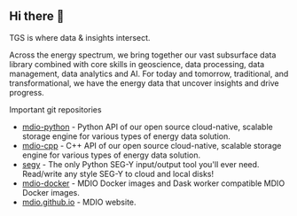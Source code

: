 ## Hi there 👋

TGS is where data & insights intersect.

Across the energy spectrum, we bring together our vast subsurface data library combined with core
skills in geoscience, data processing, data management, data analytics and AI. For today and tomorrow,
traditional, and transformational, we have the energy data that uncover
insights and drive progress.

Important git repositories
- [mdio-python][mdio-py] - Python API of our open source cloud-native, scalable storage engine for various types of energy data solution.
- [mdio-cpp][mdio-cpp] - C++ API of our open source cloud-native, scalable storage engine for various types of energy data solution.
- [segy][segy] - The only Python SEG-Y input/output tool you'll ever need. Read/write any style SEG-Y to cloud and local disks!
- [mdio-docker][mdio-docker] - MDIO Docker images and Dask worker compatible MDIO Docker images.
- [mdio.github.io][mdio-dev] - MDIO website.

[mdio-py]: https://github.com/TGSAI/mdio-python
[mdio-cpp]: https://github.com/TGSAI/mdio-cpp
[segy]: https://github.com/TGSAI/segy
[mdio-docker]: https://github.com/TGSAI/mdio-docker
[mdio-dev]: https://github.com/TGSAI/mdio.github.io
<!--

**Here are some ideas to get you started:**

🙋‍♀️ A short introduction - what is your organization all about?
🌈 Contribution guidelines - how can the community get involved?
👩‍💻 Useful resources - where can the community find your docs? Is there anything else the community should know?
🍿 Fun facts - what does your team eat for breakfast?
🧙 Remember, you can do mighty things with the power of [Markdown](https://docs.github.com/github/writing-on-github/getting-started-with-writing-and-formatting-on-github/basic-writing-and-formatting-syntax)
-->
